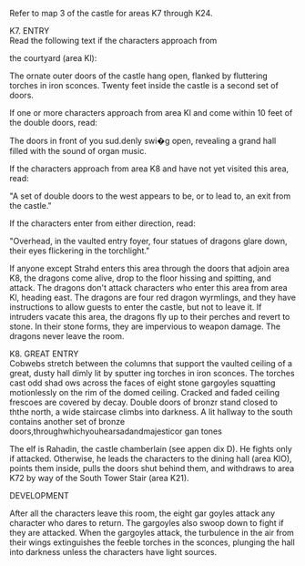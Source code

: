 Refer to map 3 of the castle for areas K7 through K24.

K7. ENTRY  
Read the following text if the characters approach from

the courtyard (area Kl):

The ornate outer doors of the castle hang open, flanked by fluttering torches in iron sconces. Twenty feet inside the castle is a second set of doors.

If one or more characters approach from area Kl and come within 10 feet of the double doors, read:

The doors in front of you sud.denly swi�g open, revealing a grand hall filled with the sound of organ music.

If the characters approach from area K8 and have not yet visited this area, read: 

"A set of double doors to the west appears to be, or to lead to, an exit from the castle."

If the characters enter from either direction, read:

"Overhead, in the vaulted entry foyer, four statues of dragons glare down, their eyes flickering in the torchlight."

If anyone except Strahd enters this area through the doors that adjoin area K8, the dragons come alive, drop to the floor hissing and spitting, and attack. The dragons don't attack characters who enter this area from area Kl, heading east. The dragons are four red dragon wyrmlings, and they have instructions to allow guests to enter the castle, but not to leave it. If intruders vacate this area, the dragons fly up to their perches and revert to stone. In their stone forms, they are impervious to weapon damage. The dragons never leave the room.

K8. GREAT ENTRY  
Cobwebs stretch between the columns that support the vaulted ceiling of a great, dusty hall dimly lit by sputter­ ing torches in iron sconces. The torches cast odd shad­ ows across the faces of eight stone gargoyles squatting motionlessly on the rim of the domed ceiling. Cracked and faded ceiling frescoes are covered by decay. Double doors of bronzr stand closed to ththe north, a wide staircase climbs into darkness. A lit hallway to the south contains another set of bronze doors,throughwhichyouhearsadandmajesticor­ gan tones

The elf is Rahadin, the castle chamberlain (see appen­ dix D). He fights only if attacked. Otherwise, he leads the characters to the dining hall (area KlO), points them inside, pulls the doors shut behind them, and withdraws to area K72 by way of the South Tower Stair (area K21).

DEVELOPMENT

After all the characters leave this room, the eight gar­ goyles attack any character who dares to return. The gargoyles also swoop down to fight if they are attacked. When the gargoyles attack, the turbulence in the air from their wings extinguishes the feeble torches in the sconces, plunging the hall into darkness unless the characters have light sources.